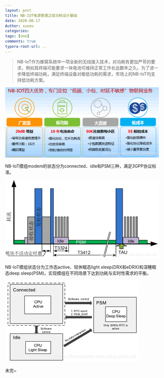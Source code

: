 ```yaml
---
layout: post
title: NB-IOT电源管理之低功耗设计基础
date: 2020-06-17
Author: xuxeu
categories: 
tags: [one]
comments: true
typora-root-url: ..
---
```




> NB-IoT作为蜂窝系统中一项全新的无线接入技术，对功耗有更加严苛的要求，例如其终端可能要求一块电池可维持正常工作长达数年之久。为了进一步降低终端功耗，满足终端设备对极低功耗的需求，市场上的NB-IoT均支持低功耗方案。

![1](/images/2020-06-17-pm-1/1.png)

NB-IoT模组modem的状态分为connected、idle和PSM三种，满足3GPP协议标准。

![2](/images/2020-06-17-pm-1/2.png)

NB-IoT模组状态分为工作态active、轻休眠态light sleep(DRX和eDRX)和深睡眠态deep sleep(PSM)，实现模组在不同场景下达到功耗与实时性需求的平衡。

![3](/images/2020-06-17-pm-1/3.png)



未完~




